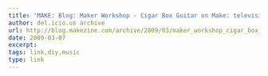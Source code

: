 ```yaml
---
title: 'MAKE: Blog: Maker Workshop - Cigar Box Guitar on Make: television'
author: del.icio.us archive
url: http://blog.makezine.com/archive/2009/03/maker_workshop_cigar_box_guitar_on.html?CMP=OTC-0D6B48984890
date: 2009-03-07
excerpt: 
tags: link,diy,music
type: link
---
```

